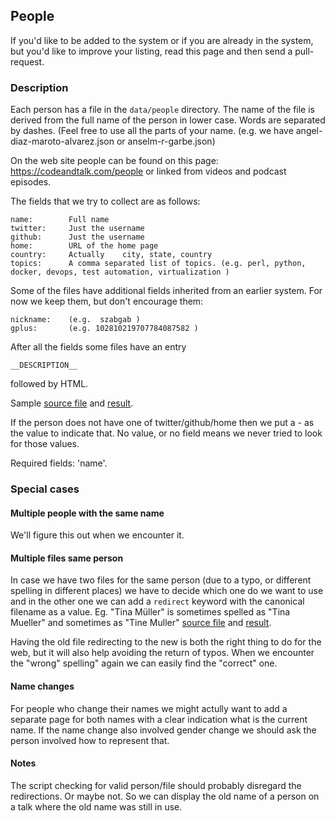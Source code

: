 ## People

If you'd like to be added to the system or if you are already in the system, but you'd like to improve
your listing, read this page and then send a pull-request.

### Description

Each person has a file in the `data/people` directory. The name of the file
is derived from the full name of the person in lower case. Words are separated by dashes.
(Feel free to use all the parts of your name. (e.g. we have angel-diaz-maroto-alvarez.json or anselm-r-garbe.json)

On the web site people can be found on this page: https://codeandtalk.com/people or linked from videos and podcast episodes.

The fields that we try to collect are as follows:

```
name:        Full name
twitter:     Just the username
github:      Just the username
home:        URL of the home page
country:     Actually    city, state, country
topics:      A comma separated list of topics. (e.g. perl, python, docker, devops, test automation, virtualization )
```

Some of the files have additional fields inherited from an earlier system. For now we keep them, but don't encourage them:
```
nickname:    (e.g.  szabgab )
gplus:       (e.g. 102810219707784087582 )
```

After all the fields some files have an entry

```
__DESCRIPTION__
```

followed by HTML.

Sample [source file](https://github.com/szabgab/codeandtalk.com/blob/main/data/people/gabor-szabo.json) and
[result](https://codeandtalk.com/p/gabor-szabo).

If the person does not have one of twitter/github/home then we put a - as the value to indicate
that. No value, or no field means we never tried to look for those values.

Required fields: 'name'.

### Special cases

#### Multiple people with the same name

We'll figure this out when we encounter it.

#### Multiple files same person
In case we have two files for the same person (due to a typo, or different spelling in different places)
we have to decide which one do we want to use and in the other one we can add a `redirect` keyword with the
canonical filename as a value.
Eg. "Tina Müller" is sometimes spelled as "Tina Mueller" and sometimes as "Tine Muller"
[source file](https://github.com/szabgab/codeandtalk.com/blob/main/data/people/tina-muller.json) and
[result](https://codeandtalk.com/p/tina-muller).

Having the old file redirecting to the new is both the right thing to do for the web, but it will also help
avoiding the return of typos. When we encounter the "wrong" spelling" again we can easily find the "correct" one.

#### Name changes

For people who change their names we might actully want to add a separate page for both names with a clear indication what is the current name.
If the name change also involved gender change we should ask the person involved how to represent that.

#### Notes

The script checking for valid person/file should probably disregard the redirections.
Or maybe not. So we can display the old name of a  person on a talk where the old name was still in use.
